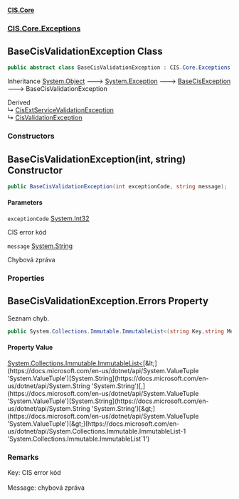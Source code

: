 #### [CIS.Core](index.md 'index')
### [CIS.Core.Exceptions](CIS.Core.Exceptions.md 'CIS.Core.Exceptions')

## BaseCisValidationException Class

```csharp
public abstract class BaseCisValidationException : CIS.Core.Exceptions.BaseCisException
```

Inheritance [System.Object](https://docs.microsoft.com/en-us/dotnet/api/System.Object 'System.Object') &#129106; [System.Exception](https://docs.microsoft.com/en-us/dotnet/api/System.Exception 'System.Exception') &#129106; [BaseCisException](CIS.Core.Exceptions.BaseCisException.md 'CIS.Core.Exceptions.BaseCisException') &#129106; BaseCisValidationException

Derived  
&#8627; [CisExtServiceValidationException](CIS.Core.Exceptions.CisExtServiceValidationException.md 'CIS.Core.Exceptions.CisExtServiceValidationException')  
&#8627; [CisValidationException](CIS.Core.Exceptions.CisValidationException.md 'CIS.Core.Exceptions.CisValidationException')
### Constructors

<a name='CIS.Core.Exceptions.BaseCisValidationException.BaseCisValidationException(int,string)'></a>

## BaseCisValidationException(int, string) Constructor

```csharp
public BaseCisValidationException(int exceptionCode, string message);
```
#### Parameters

<a name='CIS.Core.Exceptions.BaseCisValidationException.BaseCisValidationException(int,string).exceptionCode'></a>

`exceptionCode` [System.Int32](https://docs.microsoft.com/en-us/dotnet/api/System.Int32 'System.Int32')

CIS error kód

<a name='CIS.Core.Exceptions.BaseCisValidationException.BaseCisValidationException(int,string).message'></a>

`message` [System.String](https://docs.microsoft.com/en-us/dotnet/api/System.String 'System.String')

Chybová zpráva
### Properties

<a name='CIS.Core.Exceptions.BaseCisValidationException.Errors'></a>

## BaseCisValidationException.Errors Property

Seznam chyb.

```csharp
public System.Collections.Immutable.ImmutableList<(string Key,string Message)>? Errors { get; set; }
```

#### Property Value
[System.Collections.Immutable.ImmutableList&lt;](https://docs.microsoft.com/en-us/dotnet/api/System.Collections.Immutable.ImmutableList-1 'System.Collections.Immutable.ImmutableList`1')[&lt;](https://docs.microsoft.com/en-us/dotnet/api/System.ValueTuple 'System.ValueTuple')[System.String](https://docs.microsoft.com/en-us/dotnet/api/System.String 'System.String')[,](https://docs.microsoft.com/en-us/dotnet/api/System.ValueTuple 'System.ValueTuple')[System.String](https://docs.microsoft.com/en-us/dotnet/api/System.String 'System.String')[&gt;](https://docs.microsoft.com/en-us/dotnet/api/System.ValueTuple 'System.ValueTuple')[&gt;](https://docs.microsoft.com/en-us/dotnet/api/System.Collections.Immutable.ImmutableList-1 'System.Collections.Immutable.ImmutableList`1')

### Remarks
Key: CIS error kód <br/>  
Message: chybová zpráva
